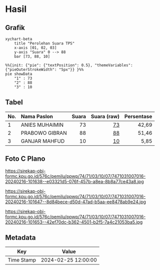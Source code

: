 # Hasil

## Grafik

```mermaid
xychart-beta
    title "Perolehan Suara TPS"
    x-axis [01, 02, 03]
    y-axis "Suara" 0 --> 88
    bar [73, 88, 10]
```

```mermaid
%%{init: {"pie": {"textPosition": 0.5}, "themeVariables": {"pieOuterStrokeWidth": "5px"}} }%%
pie showData
    "1" : 73
    "2" : 88
    "3" : 10
```

## Tabel

| No. | Nama Paslon    | Suara | Suara (raw) | Persentase |
|:--- |:-------------- | -----:| -----------:| ----------:|
| 1   | ANIES MUHAIMIN | 73    | [73][p-1]   | 42,69      |
| 2   | PRABOWO GIBRAN | 88    | [88][p-2]   | 51,46      |
| 3   | GANJAR MAHFUD  | 10    | [10][p-3]   | 5,85       |


[p-1]: https://github.com/gigit-pemilu/pemilu-2024-74-sulawesi-tenggara/blob/main/pilpres/hitung-suara/sub/74-sulawesi-tenggara/sub/71-kota-kendari/sub/03-baruga/sub/1007-watubangga/sub/016-tps/sub/paslon-1.txt
[p-2]: https://github.com/gigit-pemilu/pemilu-2024-74-sulawesi-tenggara/blob/main/pilpres/hitung-suara/sub/74-sulawesi-tenggara/sub/71-kota-kendari/sub/03-baruga/sub/1007-watubangga/sub/016-tps/sub/paslon-2.txt
[p-3]: https://github.com/gigit-pemilu/pemilu-2024-74-sulawesi-tenggara/blob/main/pilpres/hitung-suara/sub/74-sulawesi-tenggara/sub/71-kota-kendari/sub/03-baruga/sub/1007-watubangga/sub/016-tps/sub/paslon-3.txt

## Foto C Plano

https://sirekap-obj-formc.kpu.go.id/576c/pemilu/ppwp/74/71/03/10/07/7471031007016-20240216-101638--e03321d5-076f-457b-a8ea-8b8a77ce43a8.jpg

https://sirekap-obj-formc.kpu.go.id/576c/pemilu/ppwp/74/71/03/10/07/7471031007016-20240216-101647--8d84bece-d50d-47ad-b5aa-ee8478ab9e24.jpg

https://sirekap-obj-formc.kpu.go.id/576c/pemilu/ppwp/74/71/03/10/07/7471031007016-20240216-101653--42ef70dc-b362-4501-b2f5-7a4c21053ba5.jpg


## Metadata

| Key        | Value               |
| ---------- | ------------------- |
| Time Stamp | 2024-02-25 12:00:00 |



